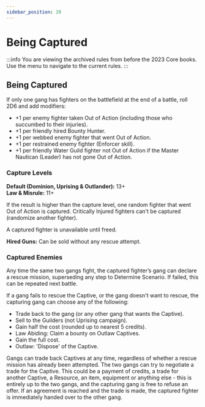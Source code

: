 ```yaml
---
sidebar_position: 20
---
```


# Being Captured

:::info
You are viewing the archived rules from before the 2023 Core books. Use the menu to navigate to the current rules.
:::

## Being Captured

If only one gang has fighters on the battlefield at the end of a battle, roll 2D6 and add modifiers:

- +1 per enemy fighter taken Out of Action (including those who succumbed to their injuries).
- +1 per friendly hired Bounty Hunter.
- +1 per webbed enemy fighter that went Out of Action.
- +1 per restrained enemy fighter (Enforcer skill).
- +1 per friendly Water Guild fighter not Out of Action if the Master Nautican (Leader) has not gone Out of Action.

### Capture Levels

**Default (Dominion, Uprising & Outlander):** 13+<br />
**Law & Misrule:** 11+

If the result is higher than the capture level, one random fighter that went Out of Action is captured. Critically Injured fighters can't be captured (randomize another fighter).

A captured fighter is unavailable until freed.

**Hired Guns:** Can be sold without any rescue attempt.

### Captured Enemies
Any time the same two gangs fight, the captured fighter’s gang can declare a rescue mission, superseding any step to Determine Scenario. If failed, this can be repeated next battle.

If a gang fails to rescue the Captive, or the gang doesn't want to rescue, the capturing gang can choose any of the following:
- Trade back to the gang (or any other gang that wants the Captive).
- Sell to the Guilders (not Uprising campaign).
- Gain half the cost (rounded up to nearest 5 credits).
- Law Abiding: Claim a bounty on Outlaw Captives.
- Gain the full cost.
- Outlaw: 'Dispose' of the Captive.

Gangs can trade back Captives at any time, regardless of whether a rescue mission has already been attempted. The two gangs can try to negotiate a trade for the Captive. This could be a payment of credits, a trade for another Captive, a Resource, an item, equipment or anything else - this is entirely up to the two gangs, and the capturing gang is free to refuse an offer. If an agreement is reached and the trade is made, the captured fighter is immediately handed over to the other gang.
